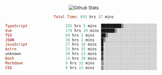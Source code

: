 <!DOCTYPE html>
<body>
<div align="center">
  
  ![Github Stats](https://github-readme-stats.vercel.app/api?username=verycrunchy&show_icons=true&theme=radical)

<!--START_SECTION:waka-->

```ruby
Total Time: 693 hrs 37 mins

TypeScript                 255 hrs 5 mins  █████████▒░░░░░░░░░░░░░░░   36.79 %
Vue                        174 hrs 29 mins ██████▒░░░░░░░░░░░░░░░░░░   25.16 %
TSX                        69 hrs 1 mins   ██▒░░░░░░░░░░░░░░░░░░░░░░   09.95 %
JSON                       38 hrs 2 mins   █▒░░░░░░░░░░░░░░░░░░░░░░░   05.48 %
JavaScript                 27 hrs 18 mins  █░░░░░░░░░░░░░░░░░░░░░░░░   03.94 %
Astro                      25 hrs 55 mins  █░░░░░░░░░░░░░░░░░░░░░░░░   03.74 %
unknown                    20 hrs 23 mins  ▓░░░░░░░░░░░░░░░░░░░░░░░░   02.94 %
Bash                       14 hrs 39 mins  ▓░░░░░░░░░░░░░░░░░░░░░░░░   02.11 %
Markdown                   9 hrs 31 mins   ▒░░░░░░░░░░░░░░░░░░░░░░░░   01.37 %
CSS                        9 hrs 13 mins   ▒░░░░░░░░░░░░░░░░░░░░░░░░   01.33 %
```

<!--END_SECTION:waka-->
</div>
</body>
</html>

